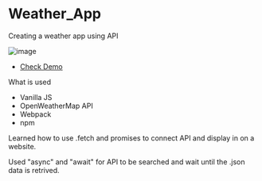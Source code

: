 # Weather_App
 Creating a weather app using API
 
 ![image](https://user-images.githubusercontent.com/77949696/128374711-2aa154f8-c5f3-4a49-b5ef-e2526e9e0100.png)
 - [Check Demo](https://notjameshan.github.io/Weather_App/)
 
 What is used
 - Vanilla JS
 - OpenWeatherMap API
 - Webpack
 - npm
 
 Learned how to use .fetch and promises to connect API and display in on a website.
 
 Used "async" and "await" for API to be searched and wait until the .json data is retrived.
